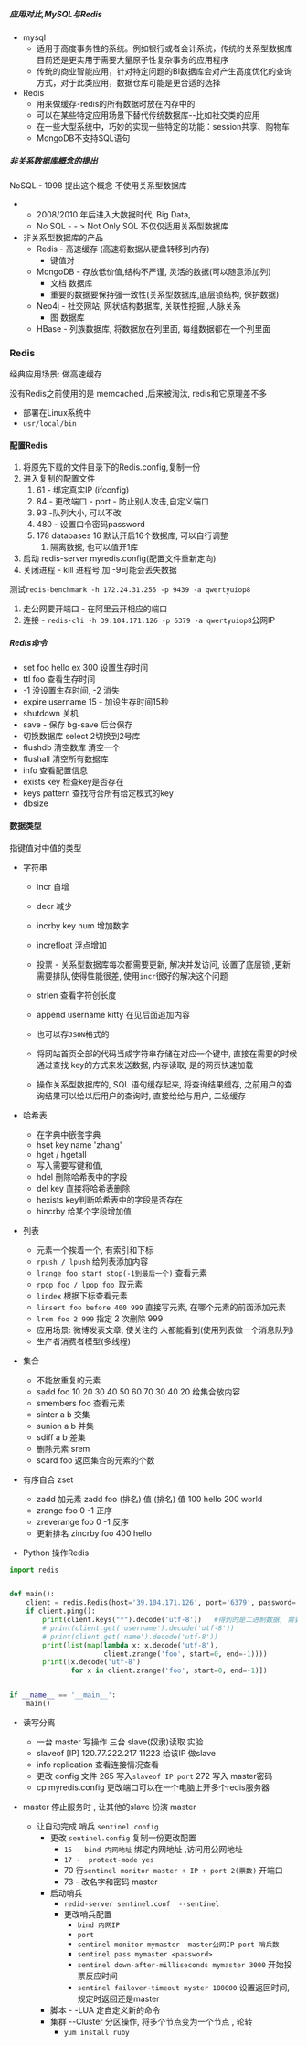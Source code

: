 

##### 应用对比,MySQL与Redis

- mysql
  - 适用于高度事务性的系统。例如银行或者会计系统，传统的关系型数据库目前还是更实用于需要大量原子性复杂事务的应用程序
  - 传统的商业智能应用，针对特定问题的BI数据库会对产生高度优化的查询方式，对于此类应用，数据仓库可能是更合适的选择
- Redis
  - 用来做缓存-redis的所有数据时放在内存中的
  - 可以在某些特定应用场景下替代传统数据库--比如社交类的应用
  - 在一些大型系统中，巧妙的实现一些特定的功能：session共享、购物车
  - MongoDB不支持SQL语句



##### 非关系数据库概念的提出

NoSQL - 1998 提出这个概念   不使用关系型数据库

- - 2008/2010 年后进入大数据时代,  Big Data, 
  - No SQL     - - > Not Only SQL   不仅仅适用关系型数据库
- 非关系型数据库的产品
  - Redis   - 高速缓存 (高速将数据从硬盘转移到内存)
    - 键值对
  - MongoDB  -  存放低价值,结构不严谨, 灵活的数据(可以随意添加列)
    - 文档 数据库
    - 重要的数据要保持强一致性(关系型数据库,底层锁结构, 保护数据)
  - Neo4j  -  社交网站, 网状结构数据库, 关联性挖掘 ,人脉关系
    - 图 数据库
  - HBase  - 列族数据库, 将数据放在列里面, 每组数据都在一个列里面



### Redis

经典应用场景: 做高速缓存



没有Redis之前使用的是 memcached ,后来被淘汰, redis和它原理差不多

- 部署在Linux系统中
- `usr/local/bin`

#### 配置Redis

1. 将原先下载的文件目录下的Redis.config,复制一份
2. 进入复制的配置文件
   1. 61 - 绑定真实IP          (ifconfig)
   2. 84 - 更改端口 - port -      防止别人攻击,自定义端口
   3. 93 -队列大小, 可以不改
   4. 480 - 设置口令密码password
   5. 178  databases  16  默认开启16个数据库, 可以自行调整
      1. 隔离数据, 也可以值开1库
3. 启动 redis-server  myredis.config(配置文件重新定向)
4. 关闭进程  -  kill 进程号  加 -9可能会丢失数据

测试`redis-benchmark -h 172.24.31.255 -p 9439 -a qwertyuiop8`

1. 走公网要开端口 - 在阿里云开相应的端口
2. 连接 - `redis-cli -h 39.104.171.126 -p 6379 -a qwertyuiop8`公网IP



##### Redis命令

- set foo hello ex 300  设置生存时间
- ttl foo 查看生存时间
- -1 没设置生存时间, -2 消失
- expire username 15  -  加设生存时间15秒
- shutdown 关机
- save - 保存   bg-save 后台保存
- 切换数据库   select 2切换到2号库
- flushdb 清空数库  清空一个
- flushall  清空所有数据库
- info  查看配置信息
- exists key 检查key是否存在
- keys pattern 查找符合所有给定模式的key
- dbsize    



#### 数据类型

指键值对中值的类型

- 字符串

  - incr   自增

  - decr  减少

  - incrby key  num 增加数字

  - increfloat  浮点增加

  - 投票  - 关系型数据库每次都需要更新, 解决并发访问, 设置了底层锁 ,更新需要排队,使得性能很差,   使用`incr`很好的解决这个问题

  - strlen  查看字符创长度 

  - append username kitty  在见后面追加内容

  - 也可以存`JSON`格式的

  - 将网站首页全部的代码当成字符串存储在对应一个键中, 直接在需要的时候通过查找 key的方式来发送数据, 内存读取, 是的网页快速加载

  - 操作关系型数据库的, SQL 语句缓存起来, 将查询结果缓存, 之前用户的查询结果可以给以后用户的查询时, 直接给给与用户, 二级缓存


- 哈希表

  - 在字典中嵌套字典
  - hset key name 'zhang'
  - hget / hgetall
  - 写入需要写键和值,
  - hdel 删除哈希表中的字段
  - del key 直接将哈希表删除
  - hexists  key判断哈希表中的字段是否存在
  - hincrby 给某个字段增加值



- 列表
  - 元素一个挨着一个, 有索引和下标
  - ``rpush / lpush`` 给列表添加内容
  - `lrange foo start stop(-1到最后一个)` 查看元素
  - `rpop foo / lpop foo `取元素 
  - `lindex` 根据下标查看元素
  - ``linsert foo before 400 999`` 直接写元素, 在哪个元素的前面添加元素
  - `lrem foo 2 999` 指定 2 次删除 999
  - 应用场景: 微博发表文章, 使关注的 人都能看到(使用列表做一个消息队列)
  - 生产者消费者模型(多线程)



- 集合
  - 不能放重复的元素
  - sadd foo 10 20 30 40 50 60 70 30 40 20  给集合放内容
  - smembers foo  查看元素
  - sinter a b  交集
  - sunion a b 并集
  - sdiff a b 差集
  - 删除元素  srem 
  - scard  foo 返回集合的元素的个数



- 有序自合  zset 
  - zadd 加元素   zadd foo (排名) 值  (排名) 值   100 hello  200 world
  - zrange foo 0 -1  正序
  - zreverange foo 0 -1 反序
  - 更新排名 zincrby foo 400 hello



- Python 操作Redis

```python
import redis


def main():
    client = redis.Redis(host='39.104.171.126', port='6379', password='psw')
    if client.ping():
        print(client.keys("*").decode('utf-8'))   #得到的是二进制数据, 需要解码
        # print(client.get('username').decode('utf-8'))
        # print(client.get('name').decode('utf-8'))
        print(list(map(lambda x: x.decode('utf-8'),
                       client.zrange('foo', start=0, end=-1))))
        print([x.decode('utf-8')
               for x in client.zrange('foo', start=0, end=-1)])


if __name__ == '__main__':
    main()
```



- 读写分离
  - 一台 master 写操作   三台  slave(奴隶)读取  实验
  - slaveof [IP]    120.77.222.217 11223  给该IP 做slave
  - info replication  查看连接情况查看
  - 更改 config 文件   265 写入`` slaveof IP port ``  272   写入 master密码
  - cp myredis.config  更改端口可以在一个电脑上开多个redis服务器



- master 停止服务时 , 让其他的slave 扮演 master 
  - 让自动完成  哨兵   `sentinel.config	`
    - 更改 `sentinel.config`     复制一份更改配置
      - `15 - bind 内网地址`       绑定内网地址 ,访问用公网地址 
      - `17 -  protect-mode yes`
      - 70 行`sentinel monitor master + IP + port 2(票数)` 开端口
      - 73 - 改名字和密码  master
    - 启动哨兵
      - `redid-server sentinel.conf  --sentinel `
      - 更改哨兵配置
        - `bind 内网IP`
        - `port `
        - `sentinel monitor mymaster  master公网IP port 哨兵数`
        - `sentinel pass mymaster <password>`
        - `sentinel down-after-milliseconds mymaster 3000`   开始投票反应时间
        - `sentinel failover-timeout myster 180000`   设置返回时间, 规定时返回还是master
    - 脚本  - -LUA    定自定义新的命令    
    - 集群   --Cluster   分区操作, 将多个节点变为一个节点 , 轮转
      - `yum install ruby`



